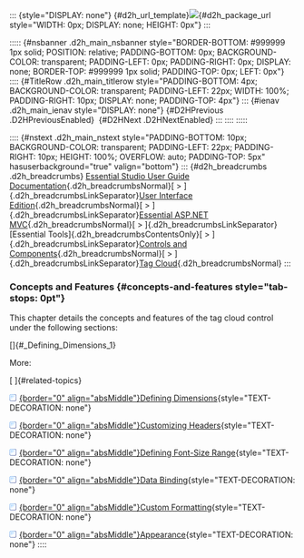 ::: {style="DISPLAY: none"}
[](ms-xhelp:///?Id=d2h_url_template){#d2h_url_template}![](!package_url!){#d2h_package_url style="WIDTH: 0px; DISPLAY: none; HEIGHT: 0px"}
:::

::::: {#nsbanner .d2h_main_nsbanner style="BORDER-BOTTOM: #999999 1px solid; POSITION: relative; PADDING-BOTTOM: 0px; BACKGROUND-COLOR: transparent; PADDING-LEFT: 0px; PADDING-RIGHT: 0px; DISPLAY: none; BORDER-TOP: #999999 1px solid; PADDING-TOP: 0px; LEFT: 0px"}
:::: {#TitleRow .d2h_main_titlerow style="PADDING-BOTTOM: 4px; BACKGROUND-COLOR: transparent; PADDING-LEFT: 22px; WIDTH: 100%; PADDING-RIGHT: 10px; DISPLAY: none; PADDING-TOP: 4px"}
::: {#ienav .d2h_main_ienav style="DISPLAY: none"}
[](ms-xhelp:///?Id=dd907f63-8428-4bfb-99f0-1bef2ed5c33e){#D2HPrevious .D2HPreviousEnabled}  [](ms-xhelp:///?Id=1a1de4ee-d424-4020-be0c-c7a526b2197a){#D2HNext .D2HNextEnabled}
:::
::::
:::::

:::: {#nstext .d2h_main_nstext style="PADDING-BOTTOM: 10px; BACKGROUND-COLOR: transparent; PADDING-LEFT: 22px; PADDING-RIGHT: 10px; HEIGHT: 100%; OVERFLOW: auto; PADDING-TOP: 5px" hasuserbackground="true" valign="bottom"}
::: {#d2h_breadcrumbs .d2h_breadcrumbs}
[Essential Studio User Guide Documentation](ms-xhelp:///?Id=12457748-09e3-4d74-a240-8e049cedf030){.d2h_breadcrumbsNormal}[ \> ]{.d2h_breadcrumbsLinkSeparator}[User Interface Edition](ms-xhelp:///?Id=c29296b7-531c-413b-a0ec-488ca1f7f669){.d2h_breadcrumbsNormal}[ \> ]{.d2h_breadcrumbsLinkSeparator}[Essential ASP.NET MVC](ms-xhelp:///?Id=4b14e7d1-65c4-4f67-b1aa-2c37709905a5){.d2h_breadcrumbsNormal}[ \> ]{.d2h_breadcrumbsLinkSeparator}[Essential Tools]{.d2h_breadcrumbsContentsOnly}[ \> ]{.d2h_breadcrumbsLinkSeparator}[Controls and Components](ms-xhelp:///?Id=f0af2fff-6f00-4ca4-85a6-54e41ac5dc96){.d2h_breadcrumbsNormal}[ \> ]{.d2h_breadcrumbsLinkSeparator}[Tag Cloud](ms-xhelp:///?Id=1fdfcc82-6ce1-4df1-83e0-a7621ae19e3e){.d2h_breadcrumbsNormal}
:::

### Concepts and Features {#concepts-and-features style="tab-stops: 0pt"}

This chapter details the concepts and features of the tag cloud control under the following sections:

[]{#_Defining_Dimensions_1} 

More:

[ ]{#related-topics}

[![](button.gif){border="0" align="absMiddle"}Defining Dimensions](ms-xhelp:///?Id=cc9b1546-fc26-4dca-9e21-9d5dc72b70fe){style="TEXT-DECORATION: none"}

[![](button.gif){border="0" align="absMiddle"}Customizing Headers](ms-xhelp:///?Id=389052dd-6a64-4d49-87e9-019c59a99485){style="TEXT-DECORATION: none"}

[![](button.gif){border="0" align="absMiddle"}Defining Font-Size Range](ms-xhelp:///?Id=43b682ae-497d-46ad-822b-36fefaef826d){style="TEXT-DECORATION: none"}

[![](button.gif){border="0" align="absMiddle"}Data Binding](ms-xhelp:///?Id=e95eb5ee-e267-4282-bbaa-1134f2fa963c){style="TEXT-DECORATION: none"}

[![](button.gif){border="0" align="absMiddle"}Custom Formatting](ms-xhelp:///?Id=6bf63129-47ee-43bf-9bd7-1c6f170e8c39){style="TEXT-DECORATION: none"}

[![](button.gif){border="0" align="absMiddle"}Appearance](ms-xhelp:///?Id=6adfb54a-81cc-4b0a-a26e-3505861d7aa8){style="TEXT-DECORATION: none"}
::::

